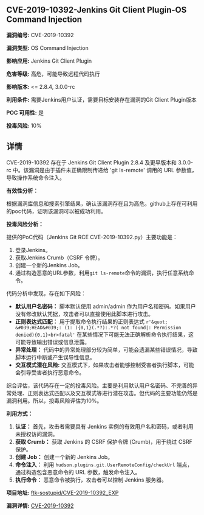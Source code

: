 ## CVE-2019-10392-Jenkins Git Client Plugin-OS Command Injection

**漏洞编号:** CVE-2019-10392

**漏洞类型:** OS Command Injection

**影响应用:** Jenkins Git Client Plugin

**危害等级:** 高危，可能导致远程代码执行

**影响版本:** <= 2.8.4, 3.0.0-rc

**利用条件:** 需要Jenkins用户认证，需要目标安装存在漏洞的Git Client Plugin版本

**POC 可用性:** 是

**投毒风险:** 10%

## 详情

CVE-2019-10392 存在于 Jenkins Git Client Plugin 2.8.4 及更早版本和 3.0.0-rc 中。该漏洞是由于插件未正确限制传递给 'git ls-remote' 调用的 URL 参数值，导致操作系统命令注入。

**有效性分析：**

根据漏洞库信息和搜索引擎结果，确认该漏洞存在且为高危。github上存在可利用的poc代码，证明该漏洞可以被成功利用。

**投毒风险分析：**

提供的PoC代码（Jenkins Git RCE CVE-2019-10392.py）主要功能是：

1.  登录Jenkins。
2.  获取Jenkins Crumb（CSRF 令牌）。
3.  创建一个新的Jenkins Job。
4.  通过构造恶意的URL参数，利用`git ls-remote`命令的漏洞，执行任意系统命令。

代码分析中发现，存在如下风险：
*   **默认用户名密码：** 脚本默认使用 admin/admin 作为用户名和密码。如果用户没有修改默认凭据，攻击者可以直接使用此脚本进行攻击。
*   **正则表达式匹配：**  用于提取命令执行结果的正则表达式 `r'&quot; &#039;HEAD&#039;: (1: ){0,1}(.*?):.*?( not found|: Permission denied){0,1}<br>fatal'` 在某些情况下可能无法正确解析命令执行结果，这可能导致输出错误或信息泄露。
*   **异常处理：** 代码中的异常处理部分较为简单，可能会遗漏某些错误情况，导致脚本运行中断或产生误导性信息。
*   **交互模式潜在风险:** 交互模式下，如果攻击者能够控制受害者执行脚本，可能会引导受害者执行恶意命令。

  综合评估，该代码存在一定的投毒风险。主要是利用默认用户名密码、不完善的异常处理、正则表达式匹配以及交互模式等进行潜在攻击。但代码的主要功能仍然是漏洞利用。所以，投毒风险评估为10%。

**利用方式：**

1.  **认证：** 首先，攻击者需要具有 Jenkins 实例的有效用户名和密码，或者利用未授权访问漏洞。
2.  **获取 Crumb：** 获取 Jenkins 的 CSRF 保护令牌 (Crumb)，用于绕过 CSRF 保护。
3.  **创建 Job：**  创建一个新的 Jenkins Job。
4.  **命令注入：**  利用 `hudson.plugins.git.UserRemoteConfig/checkUrl` 端点，通过构造包含恶意命令的 URL 参数，触发命令注入。
5.  **执行命令：**  恶意命令被执行，攻击者可以控制 Jenkins 服务器。


**项目地址:** [ftk-sostupid/CVE-2019-10392_EXP](https://github.com/ftk-sostupid/CVE-2019-10392_EXP)

**漏洞详情:** [CVE-2019-10392](https://nvd.nist.gov/vuln/detail/CVE-2019-10392)